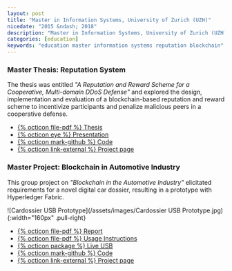 ```yaml
---
layout: post
title: "Master in Information Systems, University of Zurich (UZH)"
nicedate: "2015 &ndash; 2018"
description: "Master in Information Systems, University of Zurich (UZH)"
categories: [education]
keywords: "education master information systems reputation blockchain"
---
```


### Master Thesis: Reputation System

The thesis was entitled _"A Reputation and Reward Scheme for a Cooperative, Multi-domain DDoS Defense"_ and explored the design, implementation and evaluation of a blockchain-based reputation and reward scheme to incentivize participants and penalize malicious peers in a cooperative defense.

* [{% octicon file-pdf %} Thesis](https://www.merlin.uzh.ch/contributionDocument/download/11051)
* [{% octicon eye %} Presentation](https://docs.google.com/presentation/d/1pA8LF8Lqw8DN8AyQK7DQ4OuZDskzRhft0JIrxMJUfHI/present)
* [{% octicon mark-github %} Code](https://github.com/in0rdr/prototype)
* [{% octicon link-external %} Project page](https://www.csg.uzh.ch/csg/en/research/BlockchainDDoSMitigation.html)

### Master Project: Blockchain in Automotive Industry

This group project on _"Blockchain in the Automotive Industry"_ elicitated requirements for a novel digital car dossier, resulting in a prototype with Hyperledger Fabric.

![Cardossier USB Prototype](/assets/images/Cardossier USB Prototype.jpg){:width="160px" .pull-right}

* [{% octicon file-pdf %} Report](https://drive.google.com/file/d/0B73CCJ-tr9zSNVlmN1ZhT0xSeHc/view)
* [{% octicon file-pdf %} Usage Instructions](https://docs.google.com/document/d/1iMdJZwNY2aqjwtAbqdR45JeQ8bxwokO7Oqa_IZ2C9mY)
* [{% octicon package %} Live USB](https://drive.google.com/file/d/0BxPMjikasQPoZzJXSW84V0RzX28/view?usp=sharing)
* [{% octicon mark-github %} Code](https://github.com/EGabb/Car-Trading-Blockchain)
* [{% octicon link-external %} Project page](https://www.ifi.uzh.ch/en/imrg/research/blockchain-research/car-dossier.html)

